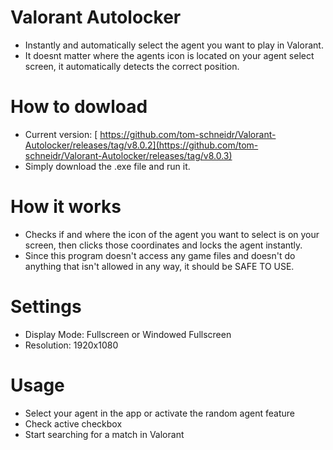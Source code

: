 # Valorant Autolocker
- Instantly and automatically select the agent you want to play in Valorant.<br>
- It doesnt matter where the agents icon is located on your agent select screen, it automatically detects the correct position.

# How to dowload
- Current version: [ https://github.com/tom-schneidr/Valorant-Autolocker/releases/tag/v8.0.2](https://github.com/tom-schneidr/Valorant-Autolocker/releases/tag/v8.0.3)
- Simply download the .exe file and run it.

# How it works
- Checks if and where the icon of the agent you want to select is on your screen, then clicks those coordinates and locks the agent instantly.<br>
- Since this program doesn't access any game files and doesn't do anything that isn't allowed in any way, it should be SAFE TO USE.

# Settings
- Display Mode: Fullscreen or Windowed Fullscreen <br>
- Resolution: 1920x1080

# Usage
- Select your agent in the app or activate the random agent feature
- Check active checkbox
- Start searching for a match in Valorant
